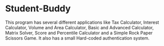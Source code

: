 # Student-Buddy
This program has several different applications like Tax Calculator, Interest Calculator, Volume and Area Calculator, Basic and Advanced Calculator, Matrix Solver, Score and Percentile Calculator and a Simple Rock Paper Scissors Game.
It also has a small Hard-coded authentication system.
